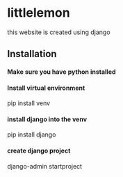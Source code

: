 # littlelemon
this website is created using django
## Installation
#### Make sure you have python installed
#### Install virtual environment
pip install venv
#### install django into the venv
pip install django
#### create django project
django-admin startproject <project-name>
